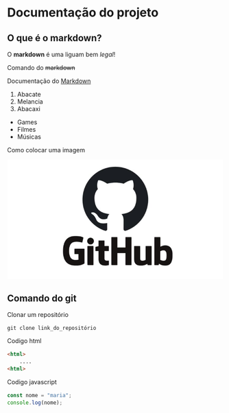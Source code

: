 # Documentação do projeto

## O que é o markdown?

O **markdown** é uma liguam bem *legal*!

Comando do ~~markdown~~

Documentação do [Markdown](https://docs.github.com/pt/get-started/writing-on-github/getting-started-with-writing-and-formatting-on-github/basic-writing-and-formatting-syntax)

1. Abacate
2. Melancia
3. Abacaxi

- Games
- Filmes
- Músicas

Como colocar uma imagem

![Isso é uma imagem](./img/GitHub.jpg)

## Comando do git
Clonar um repositório

```
git clone link_do_repositório
```

Codigo html
```html
<html>
    ....
<html>
```
Codigo javascript
```javascript
const nome = "maria";
console.log(nome);
```
